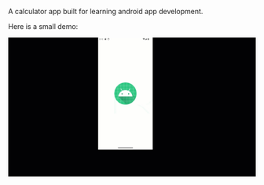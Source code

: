 A calculator app built for learning android app development.

Here is a small demo:

<img src="/demo.gif" alt="demo-vid" />